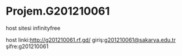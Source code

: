 # Projem.G201210061

host sitesi infinityfree

host linki:http://g201210061.rf.gd/
giriş:g201210061@sakarya.edu.tr
şifre:g201210061
